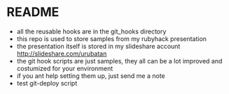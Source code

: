 # README

* all the reusable hooks are in the git_hooks directory
* this repo is used to store samples from my rubyhack presentation
* the presentation itself is stored in my slideshare account http://slideshare.com/urubatan
* the git hook scripts are just samples, they all can be a lot improved and costumized for your environment
* if you ant help setting them up, just send me a note
* test git-deploy script
